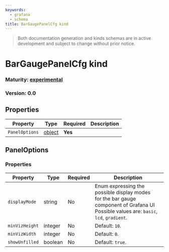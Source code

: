 ```yaml
---
keywords:
  - grafana
  - schema
title: BarGaugePanelCfg kind
---
```

> Both documentation generation and kinds schemas are in active development and subject to change without prior notice.

# BarGaugePanelCfg kind

### Maturity: [experimental](../../../maturity/#experimental)
### Version: 0.0

## Properties

| Property       | Type                    | Required | Description |
|----------------|-------------------------|----------|-------------|
| `PanelOptions` | [object](#paneloptions) | **Yes**  |             |

## PanelOptions

### Properties

| Property       | Type    | Required | Description                                                                                                                               |
|----------------|---------|----------|-------------------------------------------------------------------------------------------------------------------------------------------|
| `displayMode`  | string  | No       | Enum expressing the possible display modes<br/>for the bar gauge component of Grafana UI Possible values are: `basic`, `lcd`, `gradient`. |
| `minVizHeight` | integer | No       | Default: `10`.                                                                                                                            |
| `minVizWidth`  | integer | No       | Default: `0`.                                                                                                                             |
| `showUnfilled` | boolean | No       | Default: `true`.                                                                                                                          |


